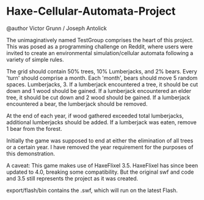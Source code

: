 Haxe-Cellular-Automata-Project
==============================
  @author Victor Grunn / Joseph Antolick
  
  The unimaginatively named TestGroup comprises the heart of this project.
  This was posed as a programming challenge on Reddit, where users were invited
  to create an environmental simulation/cellular automata following a 
  variety of simple rules.
  
  The grid should contain 50% trees, 10% Lumberjacks, and 2% bears.
  Every 'turn' should comprise a month.
  Each 'month', bears should move 5 random spaces. Lumberjacks, 3.
  If a lumberjack encountered a tree, it should be cut down and 1 wood should be gained.
  If a lumberjack encountered an elder tree, it should be cut down and 2 wood should be gained.
  If a lumberjack encountered a bear, the lumberjack should be removed.
  
  At the end of each year, if wood gathered exceeded total lumberjacks, additional lumberjacks should be added.
  If a lumberjack was eaten, remove 1 bear from the forest.
  
  Initially the game was supposed to end at either the elimination of all trees or a certain year. I have removed the
  year requirement for the purposes of this demonstration.
  
  A caveat: This game makes use of HaxeFlixel 3.5. HaxeFlixel has since been updated to 4.0, breaking some compatibility.
  But the original swf and code and 3.5 still represents the project as it was created.
 
  export/flash/bin contains the .swf, which will run on the latest Flash.
